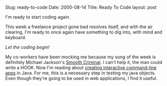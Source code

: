 Slug: ready-to-code
Date: 2000-08-14
Title: Ready To Code
layout: post

I&#39;m ready to start coding again.

This week a freelance project gone bad resolves itself, and with the air clearing, I&#39;m ready to once again have something to dig into, with mind and keyboard.

_Let the coding begin!_

My co-workers have been mocking me because my song of the week is definitely Michael Jackson&#39;s [Smooth Criminal][1]. I can&#39;t help it, the man could write a HOOK.  Now I&#39;m reading about [creating interactive command-line apps][2] in Java. For me, this is a necessary step in testing my java objects. Even though they&#39;re going to be used in web applications, I find it useful.

 [1]: http://www2.prestel.co.uk/neverland/mj/lyrics/s/smooth.htm
 [2]: http://www.devdaily.com/java/edu/pj/pj010005/index.shtml
